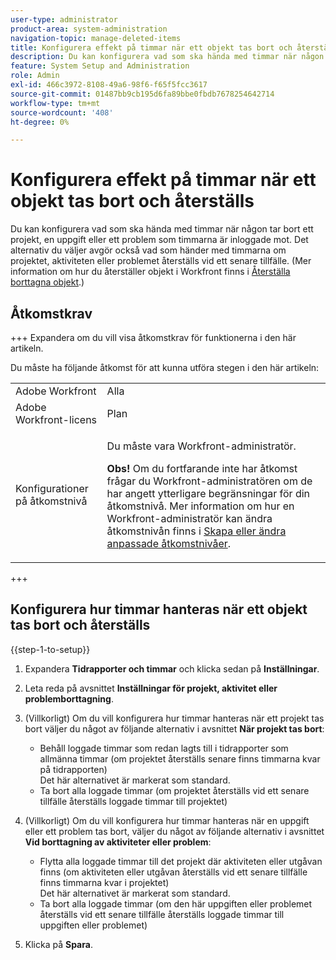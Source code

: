 ```yaml
---
user-type: administrator
product-area: system-administration
navigation-topic: manage-deleted-items
title: Konfigurera effekt på timmar när ett objekt tas bort och återställs
description: Du kan konfigurera vad som ska hända med timmar när någon tar bort ett projekt, en uppgift eller ett problem som timmarna är inloggade mot. Det alternativ du väljer avgör också vad som händer med timmarna om projektet, aktiviteten eller problemet återställs vid ett senare tillfälle. (Mer information om hur du återställer objekt i Workfront finns i Återställa borttagna objekt.)
feature: System Setup and Administration
role: Admin
exl-id: 466c3972-8108-49a6-98f6-f65f5fcc3617
source-git-commit: 01487bb9cb195d6fa89bbe0fbdb7678254642714
workflow-type: tm+mt
source-wordcount: '408'
ht-degree: 0%

---
```


# Konfigurera effekt på timmar när ett objekt tas bort och återställs

Du kan konfigurera vad som ska hända med timmar när någon tar bort ett projekt, en uppgift eller ett problem som timmarna är inloggade mot. Det alternativ du väljer avgör också vad som händer med timmarna om projektet, aktiviteten eller problemet återställs vid ett senare tillfälle. (Mer information om hur du återställer objekt i Workfront finns i [Återställa borttagna objekt](../../../administration-and-setup/manage-workfront/manage-deleted-items/restore-deleted-items.md).)

## Åtkomstkrav

+++ Expandera om du vill visa åtkomstkrav för funktionerna i den här artikeln.

Du måste ha följande åtkomst för att kunna utföra stegen i den här artikeln:

<table style="table-layout:auto"> 
 <col> 
 <col> 
 <tbody> 
  <tr> 
   <td role="rowheader">Adobe Workfront</td> 
   <td>Alla</td> 
  </tr> 
  <tr> 
   <td role="rowheader">Adobe Workfront-licens</td> 
   <td>Plan</td> 
  </tr> 
  <tr> 
   <td role="rowheader">Konfigurationer på åtkomstnivå</td> 
   <td> <p>Du måste vara Workfront-administratör.</p> <p><b>Obs!</b> Om du fortfarande inte har åtkomst frågar du Workfront-administratören om de har angett ytterligare begränsningar för din åtkomstnivå. Mer information om hur en Workfront-administratör kan ändra åtkomstnivån finns i <a href="../../../administration-and-setup/add-users/configure-and-grant-access/create-modify-access-levels.md" class="MCXref xref">Skapa eller ändra anpassade åtkomstnivåer</a>.</p> </td> 
  </tr> 
 </tbody> 
</table>

+++

## Konfigurera hur timmar hanteras när ett objekt tas bort och återställs

{{step-1-to-setup}}

1. Expandera **Tidrapporter och timmar** och klicka sedan på **Inställningar**.

1. Leta reda på avsnittet **Inställningar för projekt, aktivitet eller problemborttagning**.
1. (Villkorligt) Om du vill konfigurera hur timmar hanteras när ett projekt tas bort väljer du något av följande alternativ i avsnittet **När projekt tas bort**:

   * Behåll loggade timmar som redan lagts till i tidrapporter som allmänna timmar (om projektet återställs senare finns timmarna kvar på tidrapporten)\
     Det här alternativet är markerat som standard.
   * Ta bort alla loggade timmar (om projektet återställs vid ett senare tillfälle återställs loggade timmar till projektet)

1. (Villkorligt) Om du vill konfigurera hur timmar hanteras när en uppgift eller ett problem tas bort, väljer du något av följande alternativ i avsnittet **Vid borttagning av aktiviteter eller problem**:

   * Flytta alla loggade timmar till det projekt där aktiviteten eller utgåvan finns (om aktiviteten eller utgåvan återställs vid ett senare tillfälle finns timmarna kvar i projektet)\
     Det här alternativet är markerat som standard.
   * Ta bort alla loggade timmar (om den här uppgiften eller problemet återställs vid ett senare tillfälle återställs loggade timmar till uppgiften eller problemet)

1. Klicka på **Spara**.
